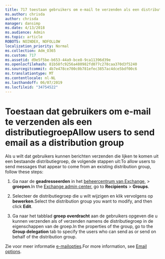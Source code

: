 ```yaml
---
title: 717 toestaan gebruikers om e-mail te verzenden als een distributielijst
ms.author: chrisda
author: chrisda
manager: dansimp
ms.date: 4/13/2018
ms.audience: Admin
ms.topic: article
ROBOTS: NOINDEX, NOFOLLOW
localization_priority: Normal
ms.collection: Adm_O365
ms.custom: 717
ms.assetid: d9e5f5be-b653-44a9-bce8-9ca11396d39e
ms.openlocfilehash: 81b58fc9256a480982fd077c278caa370d3f5240
ms.sourcegitcommit: 4b7e478ce700c0b781efec3857ac4dce5bdf00c6
ms.translationtype: MT
ms.contentlocale: nl-NL
ms.lasthandoff: 06/07/2019
ms.locfileid: "34754522"
---
```

# <a name="allow-users-to-send-email-as-a-distribution-group"></a><span data-ttu-id="e769c-102">Toestaan dat gebruikers om e-mail te verzenden als een distributiegroep</span><span class="sxs-lookup"><span data-stu-id="e769c-102">Allow users to send email as a distribution group</span></span>

<span data-ttu-id="e769c-103">Als u wilt dat gebruikers kunnen berichten verzenden die lijken te komen uit een bestaande distributiegroep, de volgende stappen uit:</span><span class="sxs-lookup"><span data-stu-id="e769c-103">To allow users to send messages that appear to come from an existing distribution group, follow these steps:</span></span>

1. <span data-ttu-id="e769c-104">Ga naar de **geadresseerden** in het [beheercentrum van Exchange](https://outlook.office365.com/ecp/), \> **groepen**.</span><span class="sxs-lookup"><span data-stu-id="e769c-104">In the [Exchange admin center](https://outlook.office365.com/ecp/), go to **Recipients** \> **Groups**.</span></span>

2. <span data-ttu-id="e769c-105">Selecteer de distributiegroep die u wilt wijzigen en klik vervolgens op **bewerken**.</span><span class="sxs-lookup"><span data-stu-id="e769c-105">Select the distribution group you want to modify, and then click **Edit**.</span></span>

3. <span data-ttu-id="e769c-106">Ga naar het tabblad **groep overdracht** aan de gebruikers opgeven die u kunnen verzenden als of verzenden namens de distributiegroep in de eigenschappen van de groep.</span><span class="sxs-lookup"><span data-stu-id="e769c-106">In the properties of the group, go to the **Group delegation** tab to specify the users who can send as or send on behalf of the distribution group.</span></span>

<span data-ttu-id="e769c-107">Zie voor meer informatie [e-mailopties](https://technet.microsoft.com/library/bb124513.aspx#groupdelegation).</span><span class="sxs-lookup"><span data-stu-id="e769c-107">For more information, see [Email options](https://technet.microsoft.com/library/bb124513.aspx#groupdelegation).</span></span>
